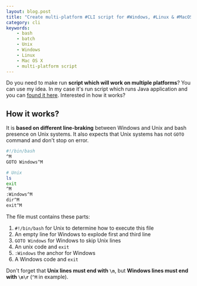 ```yaml
---
layout: blog.post
title: "Create multi-platform #CLI script for #Windows, #Linux & #MacOSX"
category: cli
keywords:
    - bash
    - batch
    - Unix
    - Windows
    - Linux
    - Mac OS X
    - multi-platform script
---
```


Do you need to make run **script which will work on multiple platforms**?
You can use my idea.
In my case it's run script which runs Java application and you can [found it here](https://github.com/petrknap/violetumleditor/blob/master/run.bat).
Interested in how it works?

## How it works?

It is **based on different line-braking** between Windows and Unix and bash presence on Unix systems.
It also expects that Unix systems has not `GOTO` command and don't stop on error.

```bash
#!/bin/bash
^M
GOTO Windows^M

# Unix
ls
exit
^M
:Windows^M
dir^M
exit^M
```

The file must contains these parts:

1. `#!/bin/bash` for Unix to determine how to execute this file
1. An empty line for Windows to explode first and third line
1. `GOTO Windows` for Windows to skip Unix lines
1. An unix code and `exit`
1. `:Windows` the anchor for Windows
1. A Windows code and `exit`

Don't forget that **Unix lines must end with `\n`**, but **Windows lines must end with `\n\r`** (`^M` in example).
